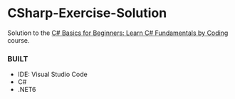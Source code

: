 # CSharp-Exercise-Solution
Solution to the  [C# Basics for Beginners: Learn C# Fundamentals by Coding](https://www.udemy.com/course/csharp-tutorial-for-beginners/) course.


### BUILT
- IDE: Visual Studio Code
- C#
- .NET6

